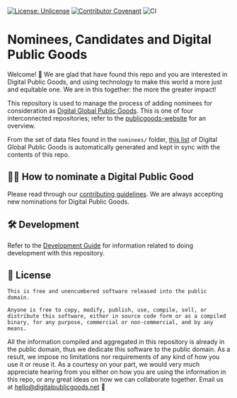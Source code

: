 [![License: Unlicense](https://img.shields.io/badge/license-Unlicense-blue.svg)](http://unlicense.org/) [![Contributor Covenant](https://img.shields.io/badge/Contributor%20Covenant-v2.0%20adopted-ff69b4.svg)](code_of_conduct.md) ![CI](https://github.com/unicef/publicgoods-candidates/workflows/CI/badge.svg)


# Nominees, Candidates and Digital Public Goods

Welcome! 👋 We are glad that have found this repo and you are interested in Digital Public Goods, and using technology to make this world  a more just and equitable one. We are in this together: the more the greater impact!

This repository is used to manage the process of adding nominees for consideration as [Digital Global Public Goods](https://digitalpublicgoods.net/public-goods/). This is one of four interconnected repositories; refer to the [publicgoods-website](https://github.com/unicef/publicgoods-website) for an overview.

From the set of data files found in the `nominees/` folder, [this list](https://digitalpublicgoods.net/explore/) of Digital Global Public Goods is automatically generated and kept in sync with the contents of this repo.

## 🙋🏽 How to nominate a Digital Public Good

Please read through our [contributing guidelines](/CONTRIBUTING.md). We are always accepting new nominations for Digital Public Goods.

## 🛠 Development

Refer to the [Development Guide](https://unicef.github.io/publicgoods-candidates/development/) for information related to doing development with this repository.


## :memo: License

```
This is free and unencumbered software released into the public domain.

Anyone is free to copy, modify, publish, use, compile, sell, or
distribute this software, either in source code form or as a compiled
binary, for any purpose, commercial or non-commercial, and by any
means.
```

All the information compiled and aggregated in this repository is already in the public domain, thus  we dedicate this software to the public domain. As a result, we impose no limitations nor requirements of any kind of how you use it or reuse it. As a courtesy on your part, we would very much appreciate hearing from you either on how you are using the information in this repo, or any great ideas on how we can collaborate together.
Email us at hello@digitalpublicgoods.net 💌
